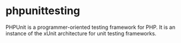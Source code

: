 # phpunittesting
PHPUnit is a programmer-oriented testing framework for PHP. It is an instance of the xUnit architecture for unit testing frameworks.
